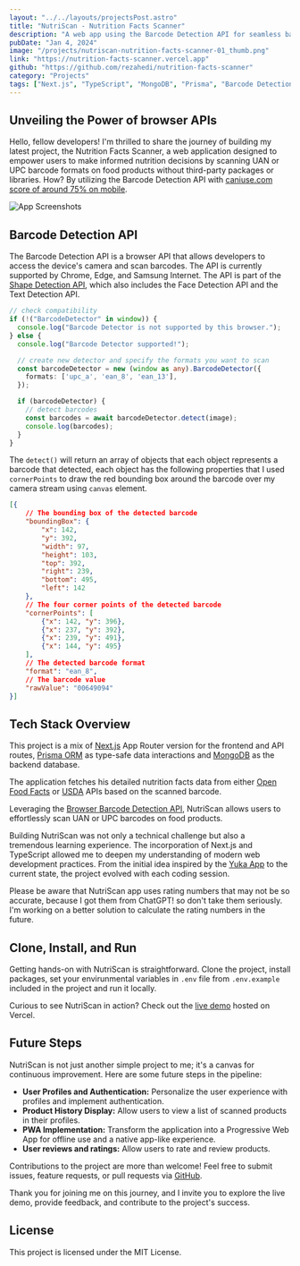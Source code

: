```yaml
---
layout: "../../layouts/projectsPost.astro"
title: "NutriScan - Nutrition Facts Scanner"
description: "A web app using the Barcode Detection API for seamless barcode scanning, achieving 75% mobile support. Built with Next.js, Prisma ORM, and MongoDB, it fetches nutrition facts from third-party APIs and save data on database to reduce external API calls."
pubDate: "Jan 4, 2024"
image: "/projects/nutriscan-nutrition-facts-scanner-01_thumb.png"
link: "https://nutrition-facts-scanner.vercel.app"
github: "https://github.com/rezahedi/nutrition-facts-scanner"
category: "Projects"
tags: ["Next.js", "TypeScript", "MongoDB", "Prisma", "Barcode Detection API", "Tailwind CSS", "Vercel"]
---
```


## Unveiling the Power of browser APIs

Hello, fellow developers! I'm thrilled to share the journey of building my latest project, the Nutrition Facts Scanner, a web application designed to empower users to make informed nutrition decisions by scanning UAN or UPC barcode formats on food products without third-party packages or libraries. How? By utilizing the Barcode Detection API with [caniuse.com score of around 75% on mobile](https://caniuse.com/mdn-api_barcodedetector).

![App Screenshots](/projects/nutriscan-nutrition-facts-scanner-01.png)

## Barcode Detection API

The Barcode Detection API is a browser API that allows developers to access the device's camera and scan barcodes. The API is currently supported by Chrome, Edge, and Samsung Internet. The API is part of the [Shape Detection API](https://developer.mozilla.org/en-US/docs/Web/API/Shape_Detection_API), which also includes the Face Detection API and the Text Detection API.

```ts
// check compatibility
if (!("BarcodeDetector" in window)) {
  console.log("Barcode Detector is not supported by this browser.");
} else {
  console.log("Barcode Detector supported!");

  // create new detector and specify the formats you want to scan
  const barcodeDetector = new (window as any).BarcodeDetector({
    formats: ['upc_a', 'ean_8', 'ean_13'],
  });

  if (barcodeDetector) {
    // detect barcodes
    const barcodes = await barcodeDetector.detect(image);
    console.log(barcodes);
  }
}
```

The `detect()` will return an array of objects that each object represents a barcode that detected, each object has the following properties that I used `cornerPoints` to draw the red bounding box around the barcode over my camera stream using `canvas` element.

```json
[{
    // The bounding box of the detected barcode
    "boundingBox": {
        "x": 142,
        "y": 392,
        "width": 97,
        "height": 103,
        "top": 392,
        "right": 239,
        "bottom": 495,
        "left": 142
    },
    // The four corner points of the detected barcode
    "cornerPoints": [
        {"x": 142, "y": 396},
        {"x": 237, "y": 392},
        {"x": 239, "y": 491},
        {"x": 144, "y": 495}
    ],
    // The detected barcode format
    "format": "ean_8",
    // The barcode value
    "rawValue": "00649094"
}]
```

## Tech Stack Overview

This project is a mix of [Next.js](https://nextjs.org) App Router version for the frontend and API routes, [Prisma ORM](https://www.prisma.io) as type-safe data interactions and [MongoDB](https://mongodb.com) as the backend database.

The application fetches his detailed nutrition facts data from either [Open Food Facts](https://world.openfoodfacts.org/data) or [USDA](https://fdc.nal.usda.gov/api-guide.html) APIs based on the scanned barcode.

Leveraging the [Browser Barcode Detection API](https://developer.mozilla.org/en-US/docs/Web/API/Barcode_Detection_API), NutriScan allows users to effortlessly scan UAN or UPC barcodes on food products.

Building NutriScan was not only a technical challenge but also a tremendous learning experience. The incorporation of Next.js and TypeScript allowed me to deepen my understanding of modern web development practices. From the initial idea inspired by the [Yuka App](https://yuka.io) to the current state, the project evolved with each coding session.

Please be aware that NutriScan app uses rating numbers that may not be so accurate, because I got them from ChatGPT! so don't take them seriously. I'm working on a better solution to calculate the rating numbers in the future.

## Clone, Install, and Run

Getting hands-on with NutriScan is straightforward. Clone the project, install packages, set your envirunmental variables in `.env` file from `.env.example` included in the project and run it locally.

Curious to see NutriScan in action? Check out the [live demo](https://nutrition-facts-scanner.vercel.app) hosted on Vercel.

## Future Steps
NutriScan is not just another simple project to me; it's a canvas for continuous improvement. Here are some future steps in the pipeline:

- __User Profiles and Authentication:__ Personalize the user experience with profiles and implement authentication.
- __Product History Display:__ Allow users to view a list of scanned products in their profiles.
- __PWA Implementation:__ Transform the application into a Progressive Web App for offline use and a native app-like experience.
- __User reviews and ratings:__ Allow users to rate and review products.

Contributions to the project are more than welcome! Feel free to submit issues, feature requests, or pull requests via [GitHub](https://github.com/rezahedi/nutrition-facts-scanner).

Thank you for joining me on this journey, and I invite you to explore the live demo, provide feedback, and contribute to the project's success.

## License
This project is licensed under the MIT License.
